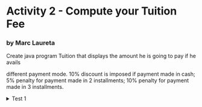 <h1>Activity 2 - Compute your Tuition Fee</h1>
<h3>by Marc Laureta</h3>

Create java program Tuition that displays the amount he is going to pay if he avails

different payment mode. 10% discount is imposed if payment made in cash; 5% penalty for payment made in 2 installments; 10% penalty for payment made in 3 installments.


<details>
    <summary>Test 1</summary>
    
    Enter name of student: Enrique Gil
    Enter number of units enrolled: 11
    Enter price per unit: 560.70
    Computed Tuition fee: 6,167.70
    Enrique Gil, you could avail the following payment mode:
    
    
    Payment Mode:
    
    cash Payment: 5,550.93 dollars
    cash Payment: 6,476.09 dollars
    cash Payment: 6,784.47 dollars
</details>